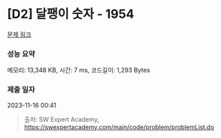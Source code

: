 # [D2] 달팽이 숫자 - 1954 

[문제 링크](https://swexpertacademy.com/main/code/problem/problemDetail.do?contestProbId=AV5PobmqAPoDFAUq) 

### 성능 요약

메모리: 13,348 KB, 시간: 7 ms, 코드길이: 1,293 Bytes

### 제출 일자

2023-11-16 00:41



> 출처: SW Expert Academy, https://swexpertacademy.com/main/code/problem/problemList.do